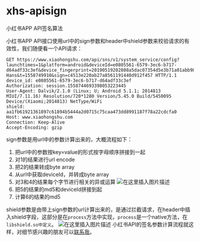 # xhs-apisign
小红书APP API签名算法

小红书APP API接口使用url中的sign参数和header中shield参数来校验请求的有效性，我们随便看一个API请求：
```
GET https://www.xiaohongshu.com/api/sns/v1/system_service/config?launchtimes=1&platform=android&deviceId=e0805561-6579-3ec6-b717-d64adf33c3ef&device_fingerprint=20190519202808a5dac07354d5e3b71a01abb98b0d6dc6016852749a37a304&device_fingerprint1=20190519202808a5dac07354d5e3b71a01abb98b0d6dc6016852749a37a304&versionName=5.45.0&channel=xiaohongshu&sid=session.1558744693398053223445&lang=zh-Hans&t=1558749910&sign=c4513e220ab27a8561191440d912f457 HTTP/1.1
device_id: e0805561-6579-3ec6-b717-d64adf33c3ef
Authorization: session.1558744693398053223445
User-Agent: Dalvik/2.1.0 (Linux; U; Android 5.1.1; 2014813 MIUI/7.11.16) Resolution/720*1280 Version/5.45.0 Build/5450095 Device/(Xiaomi;2014813) NetType/WiFi
shield: aa1fb61921361897c61894b5444a2d0715c75caa473dd8991187f78a22cdcfa0
Host: www.xiaohongshu.com
Connection: Keep-Alive
Accept-Encoding: gzip
```
sign参数是用url中的参数计算出来的，大概流程如下：

 1. 把url中的参数按key=value的形式按字母顺序拼接到一起
 2. 对1的结果进行url encode
 3. 把2的结果转成byte array
 4. 从url中获取deviceId，并转成byte array
 5. 对3和4的结果每个字节进行相关的异或运算
![在这里插入图片描述](https://img-blog.csdnimg.cn/20190525102703612.png?x-oss-process=image/watermark,type_ZmFuZ3poZW5naGVpdGk,shadow_10,text_aHR0cHM6Ly9ibG9nLmNzZG4ubmV0L3dhbmdteGU=,size_16,color_FFFFFF,t_70)
 6. 把5的结果的md5和deviceId拼接到起
 7. 计算6的结果的md5

shield参数是由带上sign参数的url计算出来的，是通过拦截请求，在header中插入shield字段，这部分是在`process`方法中实现，`process`是一个native方法，在`libshield.so中定义`。
![在这里插入图片描述](https://img-blog.csdnimg.cn/20190525103321294.png?x-oss-process=image/watermark,type_ZmFuZ3poZW5naGVpdGk,shadow_10,text_aHR0cHM6Ly9ibG9nLmNzZG4ubmV0L3dhbmdteGU=,size_16,color_FFFFFF,t_70)
小红书API的签名参数计算流程就这样，对细节感兴趣的朋友可以[联系我](http://47.105.95.219)。
